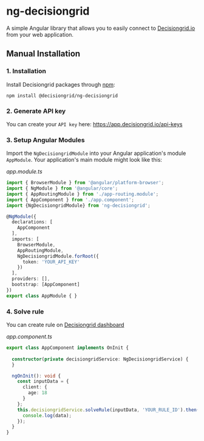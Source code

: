 # ng-decisiongrid
A simple Angular library that allows you to easily connect to [Decisiongrid.io](https://decisiongrid.io) from your web application.


## Manual Installation

### 1. Installation
Install Decisiongrid packages through [npm](https://www.npmjs.com/package/@decisiongrid/ng-decisiongrid):
````shell
npm install @decisiongrid/ng-decisiongrid
````
### 2. Generate API key
You can create your `API key` here: https://app.decisiongrid.io/api-keys

### 3. Setup Angular Modules
Import the `NgDecisiongridModule` into your Angular application's module `AppModule`. Your application's main module might look like this:

_app.module.ts_
````typescript
import { BrowserModule } from '@angular/platform-browser';
import { NgModule } from '@angular/core';
import { AppRoutingModule } from './app-routing.module';
import { AppComponent } from './app.component';
import {NgDecisiongridModule} from 'ng-decisiongrid';

@NgModule({
  declarations: [
    AppComponent
  ],
  imports: [
    BrowserModule,
    AppRoutingModule,
    NgDecisiongridModule.forRoot({
      token: 'YOUR_API_KEY'
    })
  ],
  providers: [],
  bootstrap: [AppComponent]
})
export class AppModule { }
````



### 4. Solve rule
You can create rule on [Decisiongrid dashboard](https://app.decisiongrid.io)

_app.component.ts_
````typescript
export class AppComponent implements OnInit {
  
  constructor(private decisiongridService: NgDecisiongridService) {
  }

  ngOnInit(): void {
    const inputData = {
      client: {
        age: 18
      }
    };
    this.decisiongridService.solveRule(inputData, 'YOUR_RULE_ID').then(data => {
      console.log(data);
    });
  }
}
````
